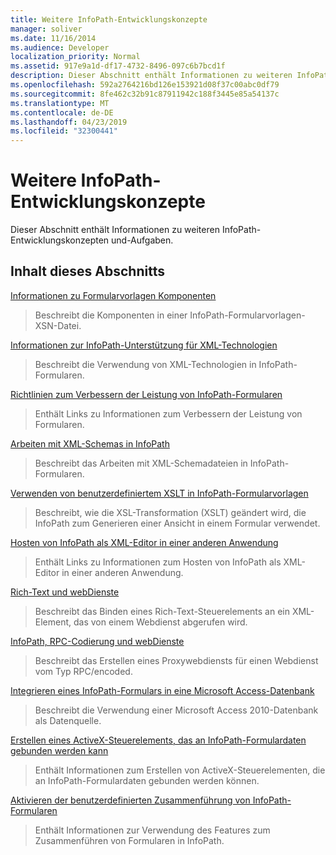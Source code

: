 ```yaml
---
title: Weitere InfoPath-Entwicklungskonzepte
manager: soliver
ms.date: 11/16/2014
ms.audience: Developer
localization_priority: Normal
ms.assetid: 917e9a1d-df17-4732-8496-097c6b7bcd1f
description: Dieser Abschnitt enthält Informationen zu weiteren InfoPath-Entwicklungskonzepten und-Aufgaben.
ms.openlocfilehash: 592a2764216bd126e153921d08f37c00abc0df79
ms.sourcegitcommit: 8fe462c32b91c87911942c188f3445e85a54137c
ms.translationtype: MT
ms.contentlocale: de-DE
ms.lasthandoff: 04/23/2019
ms.locfileid: "32300441"
---
```

# <a name="additional-infopath-development-concepts"></a>Weitere InfoPath-Entwicklungskonzepte

Dieser Abschnitt enthält Informationen zu weiteren InfoPath-Entwicklungskonzepten und-Aufgaben.
  
## <a name="in-this-section"></a>Inhalt dieses Abschnitts

[Informationen zu Formularvorlagen Komponenten](about-form-template-components.md)
  
> Beschreibt die Komponenten in einer InfoPath-Formularvorlagen-XSN-Datei.
    
[Informationen zur InfoPath-Unterstützung für XML-Technologien](about-infopath-support-for-xml-technologies.md)
  
> Beschreibt die Verwendung von XML-Technologien in InfoPath-Formularen.
    
[Richtlinien zum Verbessern der Leistung von InfoPath-Formularen](guidelines-for-improving-the-performance-of-infopath-forms.md)
  
> Enthält Links zu Informationen zum Verbessern der Leistung von Formularen.
    
[Arbeiten mit XML-Schemas in InfoPath](working-with-xml-schemas-in-infopath.md)
  
> Beschreibt das Arbeiten mit XML-Schemadateien in InfoPath-Formularen.
    
[Verwenden von benutzerdefiniertem XSLT in InfoPath-Formularvorlagen](using-custom-xslt-in-infopath-form-templates.md)
  
> Beschreibt, wie die XSL-Transformation (XSLT) geändert wird, die InfoPath zum Generieren einer Ansicht in einem Formular verwendet.
    
[Hosten von InfoPath als XML-Editor in einer anderen Anwendung](hosting-infopath-as-an-xml-editor-in-another-application.md)
  
> Enthält Links zu Informationen zum Hosten von InfoPath als XML-Editor in einer anderen Anwendung.
    
[Rich-Text und webDienste](rich-text-and-web-services.md)
  
> Beschreibt das Binden eines Rich-Text-Steuerelements an ein XML-Element, das von einem Webdienst abgerufen wird.
    
[InfoPath, RPC-Codierung und webDienste](infopath-rpc-encoding-and-web-services.md)
  
> Beschreibt das Erstellen eines Proxywebdiensts für einen Webdienst vom Typ RPC/encoded.
    
[Integrieren eines InfoPath-Formulars in eine Microsoft Access-Datenbank](integrate-an-infopath-form-with-a-microsoft-access-database.md)
  
> Beschreibt die Verwendung einer Microsoft Access 2010-Datenbank als Datenquelle.
    
[Erstellen eines ActiveX-Steuerelements, das an InfoPath-Formulardaten gebunden werden kann](create-an-activex-control-that-can-bind-to-infopath-form-data.md)
  
> Enthält Informationen zum Erstellen von ActiveX-Steuerelementen, die an InfoPath-Formulardaten gebunden werden können.
    
[Aktivieren der benutzerdefinierten Zusammenführung von InfoPath-Formularen](enable-custom-merging-of-infopath-forms.md)
  
> Enthält Informationen zur Verwendung des Features zum Zusammenführen von Formularen in InfoPath.
    

